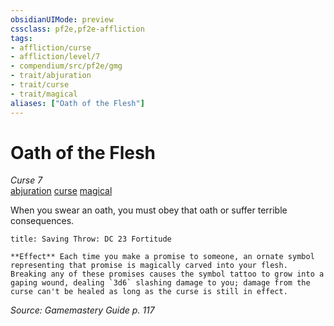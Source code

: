```yaml
---
obsidianUIMode: preview
cssclass: pf2e,pf2e-affliction
tags:
- affliction/curse
- affliction/level/7
- compendium/src/pf2e/gmg
- trait/abjuration
- trait/curse
- trait/magical
aliases: ["Oath of the Flesh"]
---
```

# Oath of the Flesh
*Curse 7*  
[abjuration](/rules/traits/abjuration.md)  [curse](/rules/traits/curse.md)  [magical](/rules/traits/magical.md)  

When you swear an oath, you must obey that oath or suffer terrible consequences.

```ad-inline-affliction
title: Saving Throw: DC 23 Fortitude

**Effect** Each time you make a promise to someone, an ornate symbol representing that promise is magically carved into your flesh. Breaking any of these promises causes the symbol tattoo to grow into a gaping wound, dealing `3d6` slashing damage to you; damage from the curse can't be healed as long as the curse is still in effect.
```

*Source: Gamemastery Guide p. 117*